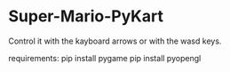 # Super-Mario-PyKart

Control it with the kayboard arrows or with the wasd keys.

requirements:
  pip install pygame
  pip install pyopengl
